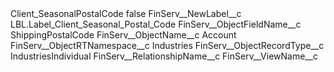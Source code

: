 <?xml version="1.0" encoding="UTF-8"?>
<CustomMetadata xmlns="http://soap.sforce.com/2006/04/metadata" xmlns:xsi="http://www.w3.org/2001/XMLSchema-instance" xmlns:xsd="http://www.w3.org/2001/XMLSchema">
    <label>Client_SeasonalPostalCode</label>
    <protected>false</protected>
    <values>
        <field>FinServ__NewLabel__c</field>
        <value xsi:type="xsd:string">LBL.Label_Client_Seasonal_Postal_Code</value>
    </values>
    <values>
        <field>FinServ__ObjectFieldName__c</field>
        <value xsi:type="xsd:string">ShippingPostalCode</value>
    </values>
    <values>
        <field>FinServ__ObjectName__c</field>
        <value xsi:type="xsd:string">Account</value>
    </values>
    <values>
        <field>FinServ__ObjectRTNamespace__c</field>
        <value xsi:type="xsd:string">Industries</value>
    </values>
    <values>
        <field>FinServ__ObjectRecordType__c</field>
        <value xsi:type="xsd:string">IndustriesIndividual</value>
    </values>
    <values>
        <field>FinServ__RelationshipName__c</field>
        <value xsi:nil="true"/>
    </values>
    <values>
        <field>FinServ__ViewName__c</field>
        <value xsi:nil="true"/>
    </values>
</CustomMetadata>
